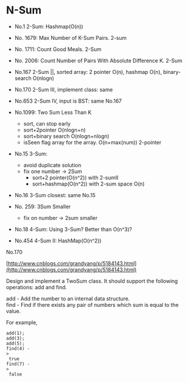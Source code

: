 # N-Sum

* No.1  2-Sum: Hashmap(O(n))
* No. 1679: Max Number of K-Sum Pairs. 2-sum
* No. 1711: Count Good Meals. 2-Sum
* No. 2006:  Count Number of Pairs With Absolute Difference K. 2-Sum
* No.167 2-Sum ||, sorted array: 2 pointer O(n), hashmap O(n), binary-search O(nlogn)
* No.170 2-Sum III, implement class: same
* No.653 2-Sum IV, input is BST: same No.167



* No.1099: Two Sum Less Than K
  * sort, can stop early
  * sort+2pointer O(nlogn+n)
  * sort+binary search O(nlogn+nlogn)
  * isSeen flag array for the array. O(n+max(num)) 2-pointer



* No.15 3-Sum:&#x20;
  * avoid duplicate solution
  * fix one number -> 2Sum
    * sort+2 pointer(O(n^2)) with 2-sumII
    * sort+hashmap(O(n^2))  with 2-sum space O(n)
* No.16 3-Sum closest: same No.15
* No. 259: 3Sum Smaller
  * fix on number -> 2sum smaller



* No.18 4-Sum: Using 3-Sum? Better than O(n^3)?
* No.454 4-Sum II: HashMap(O(n^2))





No.170

[http://www.cnblogs.com/grandyang/p/5184143.html](http://www.cnblogs.com/grandyang/p/5184143.html)

Design and implement a TwoSum class. It should support the following operations: add and find.

add - Add the number to an internal data structure.\
find - Find if there exists any pair of numbers which sum is equal to the value.

For example,

```
add(1); 
add(3); 
add(5);
find(4) -
>
 true
find(7) -
>
 false
```
